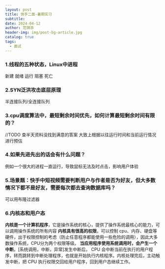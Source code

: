 ```yaml
---
layout: post
title: 快手二面-暑期实习
subtitle: 
date: 2024-04-12
author: 范锦添
header-img: img/post-bg-article.jpg
catalog: true
tags:
  - 面试
---
```

### 1.线程的五种状态，Linux中进程
新建
就绪
运行
阻塞
死亡
### 2.SYN泛洪攻击底层原理
半连接队列/全连接队列
### 3.cpu调度算法中，最短剩余时间优先，如何计算最短剩余时间有限的？
//TODO 查半天资料没找到满意的答案
大致上根据以往运行时间和当前运行情况进行预估
### 4.如果先进先出的话会有什么问题？
例如一个很大的进程一直运行，导致鼠标无法及时点击，影响用户体验
### 5.场景题：快手中短视频需要判断用户与作者是否为好友，但大多数情况下都不是好友，需要每次都去查询数据库吗？
可以用布隆过滤器

### 6.内核态和用户态
**内核是一个计算机程序**，它是操作系统的核心，提供了操作系统最核心的能力，可以调用操作系统的所有内容
**内核具有很⾼的权限**，可以控制 cpu、内存、硬盘等硬件，出于权限控制的考虑（防止任意程序都能使用一些危险的调用），因此⼤多数操作系统，CPU分为两个权限等级。
**当应⽤程序使⽤系统调⽤时，会产⽣⼀个中断**。[系统调用，中断，异常]发⽣中断后， CPU 会中断当前在执⾏的⽤户程序，转⽽跳转到中断处理程序，也就是开始执⾏内核程序。内核处理完后，主动触发中断，把 CPU 执⾏权限交回给⽤户程序，回到⽤户态继续⼯作。
